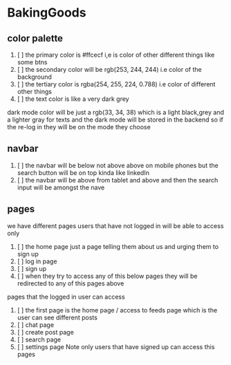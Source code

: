 # BakingGoods

## color palette
1. [ ] the primary color is #ffcecf i,e is color of other different things like some btns
2. [ ] the secondary color will be rgb(253, 244, 244) i.e color of the background  
3. [ ] the tertiary color is rgba(254, 255, 224, 0.788) i.e color of different other things
4. [ ] the text color is like a very dark grey 
 
dark mode color will be just a rgb(33, 34, 38) which is a light black,grey and a lighter gray for texts
and the dark mode will be stored  in the backend so if the re-log in they will be on the mode they choose

## navbar
1. [ ] the navbar will be below not above above on mobile phones but the search button will be on top kinda like linkedIn
2. [ ] the navbar will be above from tablet and above and then the search input will be amongst the nave


## pages
we have different pages
users that have  not logged in will be able to access only
1. [ ] the home page just a page telling them about us and urging them to sign  up 
2. [ ]  log in page
3. [ ] sign up
4. [ ] when they try to access any of this below pages they will be redirected to any of this pages above


pages that the logged in user can access
1. [ ] the first page is the home page / access to feeds page which is the user can see different posts
2.  [ ] chat page
3. [ ]  create post page
4. [ ] search page
5. [ ] settings page
 Note only users that have signed up can access this pages


